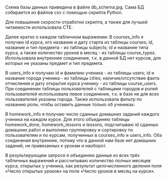 Схема базы данных приведена в файле db_schema.jpg. 
Сама БД собирается из файлов csv с помощью скрипта Python.

Для повышения скорости отработки скрипта, а также для лучшей читаемости использовала CTE. 

Далее кратко о каждом табличном выражении:
В courses_info я получаю id курса, его название и дату старта из таблицы courses; id, название и тип предмета - из таблицы subjects; 
id и название типа курса, а также количество уроков в месяц - из таблицы course_types. 
Использовала внутреннее соединение, т.к. в данной БД нет курсов, для которых не указаны предмет и тип предмета. 

В users_info я получаю id и фамилию ученика - из таблицы users; id и название города ученика - из таблицы cities; 
наличие/отсутствие факта отчисления и дату открытия курса ученику - из таблицы course_users. 
При соединении таблицы пользователей с таблицами городов и ролей пользователей использовала левое соединение, т.к. в базе не для всех пользователей указаны города. 
Также использовала фильтр по названию роли, чтобы оставить данные только об учениках.

В homework_info я получаю число сданных домашних заданий каждого ученика на каждом курсе. 
Для этого объединяю таблицы homework_done, homework_lessons и lessons, подсчитываю id сданных домашних работ и выполняю группировку и сортировку 
по пользователям и по курсам, полученных в courses_info и users_info. 
Оба соединения внутренние, потому что в данной нам базе нет домашних заданий, не привязанных к урокам и наоборот.

В результирующем запросе я объединяю данные из всех трёх табличных выражений и рассчитываю количество полных месяцев курса, открытых у ученика, 
как результат целочисленного деления поля «Число открытых уроков» на поле «Число уроков в месяц на курсе».

